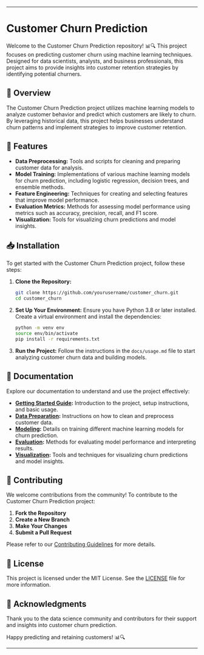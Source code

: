  
---

# Customer Churn Prediction

Welcome to the Customer Churn Prediction repository! 📊🔍 This project focuses on predicting customer churn using machine learning techniques. Designed for data scientists, analysts, and business professionals, this project aims to provide insights into customer retention strategies by identifying potential churners.

## 📜 Overview

The Customer Churn Prediction project utilizes machine learning models to analyze customer behavior and predict which customers are likely to churn. By leveraging historical data, this project helps businesses understand churn patterns and implement strategies to improve customer retention.

## 🚀 Features

- **Data Preprocessing:** Tools and scripts for cleaning and preparing customer data for analysis.
- **Model Training:** Implementations of various machine learning models for churn prediction, including logistic regression, decision trees, and ensemble methods.
- **Feature Engineering:** Techniques for creating and selecting features that improve model performance.
- **Evaluation Metrics:** Methods for assessing model performance using metrics such as accuracy, precision, recall, and F1 score.
- **Visualization:** Tools for visualizing churn predictions and model insights.

## 📥 Installation

To get started with the Customer Churn Prediction project, follow these steps:

1. **Clone the Repository:**
   ```bash
   git clone https://github.com/yourusername/customer_churn.git
   cd customer_churn
   ```

2. **Set Up Your Environment:**
   Ensure you have Python 3.8 or later installed. Create a virtual environment and install the dependencies:
   ```bash
   python -m venv env
   source env/bin/activate
   pip install -r requirements.txt
   ```

3. **Run the Project:**
   Follow the instructions in the `docs/usage.md` file to start analyzing customer churn data and building models.

## 📖 Documentation

Explore our documentation to understand and use the project effectively:

- **[Getting Started Guide](docs/getting_started.md):** Introduction to the project, setup instructions, and basic usage.
- **[Data Preparation](docs/data_preparation.md):** Instructions on how to clean and preprocess customer data.
- **[Modeling](docs/modeling.md):** Details on training different machine learning models for churn prediction.
- **[Evaluation](docs/evaluation.md):** Methods for evaluating model performance and interpreting results.
- **[Visualization](docs/visualization.md):** Tools and techniques for visualizing churn predictions and model insights.

## 🤝 Contributing

We welcome contributions from the community! To contribute to the Customer Churn Prediction project:

1. **Fork the Repository**
2. **Create a New Branch**
3. **Make Your Changes**
4. **Submit a Pull Request**

Please refer to our [Contributing Guidelines](CONTRIBUTING.md) for more details.

## 📝 License

This project is licensed under the MIT License. See the [LICENSE](LICENSE) file for more information.

## 🌟 Acknowledgments

Thank you to the data science community and contributors for their support and insights into customer churn prediction.

Happy predicting and retaining customers! 📊🔍

---

 
